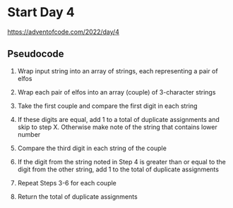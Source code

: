 # Start Day 4

https://adventofcode.com/2022/day/4

## Pseudocode

1. Wrap input string into an array of strings, each representing a pair of elfos

2. Wrap each pair of elfos into an array (couple) of 3-character strings

3. Take the first couple and compare the first digit in each string

4. If these digits are equal, add 1 to a total of duplicate assignments and skip
   to step X. Otherwise make note of the string that contains lower number

5. Compare the third digit in each string of the couple

6. If the digit from the string noted in Step 4 is greater than or equal to the
   digit from the other string, add 1 to the total of duplicate assignments

7. Repeat Steps 3-6 for each couple

8. Return the total of duplicate assignments
